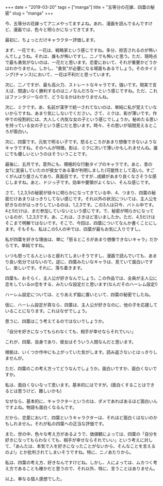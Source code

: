 +++
date = "2019-03-20"
tags = ["manga"]
title = "五等分の花嫁、四葉の秘密"
slug = "manga"
+++

今、五等分の花嫁ってアニメやってますよね。あれ、漫画を読んでるんですけど、漫画では、色々と明らかになってきてます。

最初に、ちょっとだけキャラクター評価します。

まず、一花です。一花は、戦略家という感じですね。多分、拒否されるのが怖いんでしょうね。それは、誰もが怖いですし、ニノでも怖いと思う。ただ、現時点で最も勇気がないのは、一花だと思います。恋愛において、それが重要かどうかはわかりません。しかし、"勇気"が必要になる場面もあるでしょう。そのタイミング(チャンス)において、一花は不利だと思っています。

次に、二ノですが、最も高火力、ストレートなキャラです。強いです。現実で言えば、間違いなく勝利するのはニノなんだろなーという感じですね。ただ、これはファンタジーなので、どうなるかはわかりませんね。

次に、ミクです。あ、名前が漢字で統一されてないのは、単純に私が覚えていないからですね、あまり気にしないでください。さて、ミクは、影が薄いです。作中での役割的には、大人しく内気な女の子という感じでしょうか。秘めたる思いを持っている女の子という感じだと思います。時々、その思いが垣間見えるところが面白い。

次に、四葉です。元気で明るい子です。怒るところがあまり想像できないようなキャラですね。そのへんが特徴。影は、ミクに次いで薄いかもしれませんね。誰にでも優しいというのはそういうことです。

最後に、五月です。意外にも、積極的な行動タイプのキャラです。あと、昔の女?に変装していたのが彼女である事が判明しました(可能性として高い)。すごくがんばり屋さんであり、真面目です。ですが...成績があまり良くなさそうな感じしますね。あと、ドジっ子です。効率や要領がよくない、そんな感じです。

さて、1,2,3,5の秘密が徐々に明らかになってきている中、4、つまり、四葉の秘密だけあまりはっきりしてない感じです。それ以外の状況については、主人公を好きなのがはっきりしているのは、1,2,3です。この3人は只今、バトル中です。4と5だけは、まだ参加していないという感じです。で、秘密が明らかになっているのが、1,2,3,5です。あ、これは、さきほど言いましたか。ただ、4,5だけはそこまで明解ではないです。そこで、今回は、四葉についてなんか書くことにします。そもそも、私はこの5人の中では、四葉が最もお気に入りですし。

私が四葉を好きな理由は、単に「怒るところがあまり想像できないキャラ」だからです。単純ですね。

いつも怒ってる人といると疲れてしまいそうですし、漫画で読んでいても、あまり良い気分ではないので。逆に、四葉みたいなキャラは、見ていて面白いですし、楽しいです。それに、落ち着きます。

四葉も、おそらく、主人公が好きなんでしょう。この作品では、全員が主人公に恋をしているor恋をする、みたいな設定だと思います(なんだそのハーレム設定!)

ハーレム設定については、とりあえず脇に置いといて、四葉の秘密でしたね。

仮に、ハーレム設定が真なら、四葉は、主人公が好きなのに、他の子を応援していることになります。これはなぜでしょう。

思うに、四葉はこう考えてるのではないでしょうか。

「自分を好きになってもらわなくても、相手が幸せならそれでいい」

これが、四葉、自身であり、彼女はそういう人間なんだと思います。

根拠は、いくつか作中にも上がっていた気がします。読み返さないとはっきりしませんが。

ただ、四葉のこの考え方ってどうなんでしょうか。面白いですか、面白くないですか。

私は、面白くないなって思います。基本的にはですが。(面白くすることはできるとは思うけど、難しいかも)

なぜなら、基本的に、キャラクターというのは、ダメであればあるほど面白いんですよね。物語も面白くなるんです。

だから、恋愛において、四葉というキャラクターは、それほど面白くはないのかもしれません。それが私の四葉への正当な評価です。

また、世の中、色々な考え方があるようで、価値観によっては、四葉の「自分を好きになってもらわなくても、相手が幸せならそれでいい」という考えに対して、「あんたは、本気で人を好きになったことがないから、そんなことを言えるのよ!」とか批判されてしまいそうですね。特に、ニノあたりから。

私は、四葉の考え方、好きなんですけどね。しかし、人によっては、ムカつく考え方であることも確かだと思うので、それ以外、特に、言うことはありません。

以上、単なる個人感想でした。
